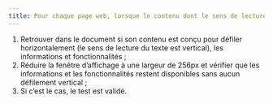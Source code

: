 ```yaml
---
title: Pour chaque page web, lorsque le contenu dont le sens de lecture est vertical est affiché dans une fenêtre réduite à une hauteur de 256px, l’ensemble des informations et des fonctionnalités sont-elles disponibles sans aucun défilement vertical (hors cas particuliers) ?
---
```


1. Retrouver dans le document si son contenu est conçu pour défiler horizontalement (le sens de lecture du texte est vertical), les informations et fonctionnalités ;
2. Réduire la fenêtre d’affichage à une largeur de 256px et vérifier que les informations et les fonctionnalités restent disponibles sans aucun défilement vertical ;
3. Si c’est le cas, le test est validé.
